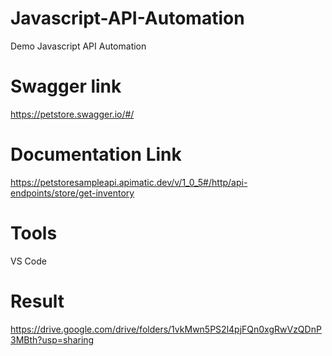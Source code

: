 # Javascript-API-Automation
Demo Javascript API Automation

# Swagger link
https://petstore.swagger.io/#/

# Documentation Link
https://petstoresampleapi.apimatic.dev/v/1_0_5#/http/api-endpoints/store/get-inventory

# Tools
VS Code

# Result
https://drive.google.com/drive/folders/1vkMwn5PS2l4pjFQn0xgRwVzQDnP3MBth?usp=sharing
